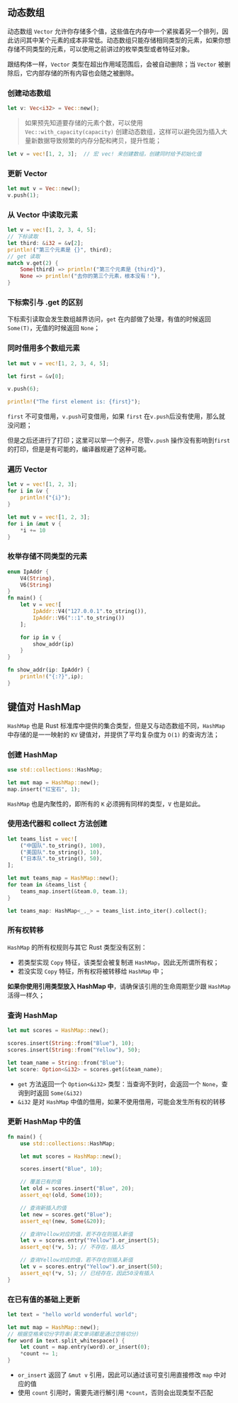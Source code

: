 ## 动态数组

动态数组 `Vector` 允许你存储多个值，这些值在内存中一个紧挨着另一个排列，因此访问其中某个元素的成本非常低。动态数组只能存储相同类型的元素，如果你想存储不同类型的元素，可以使用之前讲过的枚举类型或者特征对象。

跟结构体一样，`Vector` 类型在超出作用域范围后，会被自动删除；当 `Vector` 被删除后，它内部存储的所有内容也会随之被删除。

### 创建动态数组

```rust
let v: Vec<i32> = Vec::new();
```

> 如果预先知道要存储的元素个数，可以使用 `Vec::with_capacity(capacity)` 创建动态数组，这样可以避免因为插入大量新数据导致频繁的内存分配和拷贝，提升性能；

```rust
let v = vec![1, 2, 3];  // 宏 vec! 来创建数组，创建同时给予初始化值
```

### 更新 Vector

```rust
let mut v = Vec::new();
v.push(1);
```

### 从 Vector 中读取元素

```rust
let v = vec![1, 2, 3, 4, 5];
// 下标读取
let third: &i32 = &v[2];    
println!("第三个元素是 {}", third);
// get 读取
match v.get(2) {
    Some(third) => println!("第三个元素是 {third}"),
    None => println!("去你的第三个元素，根本没有！"),
}
```

### 下标索引与 .get 的区别

下标索引读取会发生数组越界访问，`get` 在内部做了处理，有值的时候返回 `Some(T)`，无值的时候返回 `None`；

### 同时借用多个数组元素

```rust
let mut v = vec![1, 2, 3, 4, 5];

let first = &v[0];

v.push(6);

println!("The first element is: {first}");
```

`first` 不可变借用，`v.push`可变借用，如果 `first` 在`v.push`后没有使用，那么就没问题；

但是之后还进行了打印；这里可以举一个例子，尽管`v.push` 操作没有影响到`first`的打印，但是是有可能的，编译器规避了这种可能。

### 遍历 Vector

```rust
let v = vec![1, 2, 3];
for i in &v {
    println!("{i}");
}

let mut v = vec![1, 2, 3];
for i in &mut v {
    *i += 10
}
```

### 枚举存储不同类型的元素

```rust
enum IpAddr {
    V4(String),
    V6(String)
}
fn main() {
    let v = vec![
        IpAddr::V4("127.0.0.1".to_string()),
        IpAddr::V6("::1".to_string())
    ];

    for ip in v {
        show_addr(ip)
    }
}

fn show_addr(ip: IpAddr) {
    println!("{:?}",ip);
}
```

## 键值对 HashMap

`HashMap` 也是 Rust 标准库中提供的集合类型，但是又与动态数组不同，`HashMap` 中存储的是一一映射的 `KV` 键值对，并提供了平均复杂度为 `O(1)` 的查询方法；

### 创建 HashMap

```rust
use std::collections::HashMap;

let mut map = HashMap::new();
map.insert("红宝石", 1);
```

`HashMap` 也是内聚性的，即所有的 `K` 必须拥有同样的类型，`V` 也是如此。

### 使用迭代器和 collect 方法创建

```rust
let teams_list = vec![
    ("中国队".to_string(), 100),
    ("美国队".to_string(), 10),
    ("日本队".to_string(), 50),
];

let mut teams_map = HashMap::new();
for team in &teams_list {
    teams_map.insert(&team.0, team.1);
}

let teams_map: HashMap<_,_> = teams_list.into_iter().collect();
```

### 所有权转移

`HashMap` 的所有权规则与其它 Rust 类型没有区别：

- 若类型实现 `Copy` 特征，该类型会被复制进 `HashMap`，因此无所谓所有权；
- 若没实现 `Copy` 特征，所有权将被转移给 `HashMap` 中；

**如果你使用引用类型放入 HashMap 中**，请确保该引用的生命周期至少跟 `HashMap` 活得一样久；



### 查询 HashMap

```rust
let mut scores = HashMap::new();

scores.insert(String::from("Blue"), 10);
scores.insert(String::from("Yellow"), 50);

let team_name = String::from("Blue");
let score: Option<&i32> = scores.get(&team_name);
```

- `get` 方法返回一个 `Option<&i32>` 类型：当查询不到时，会返回一个 `None`，查询到时返回 `Some(&i32)`
- `&i32` 是对 `HashMap` 中值的借用，如果不使用借用，可能会发生所有权的转移

### 更新 HashMap 中的值

```rust
fn main() {
    use std::collections::HashMap;

    let mut scores = HashMap::new();

    scores.insert("Blue", 10);

    // 覆盖已有的值
    let old = scores.insert("Blue", 20);
    assert_eq!(old, Some(10));

    // 查询新插入的值
    let new = scores.get("Blue");
    assert_eq!(new, Some(&20));

    // 查询Yellow对应的值，若不存在则插入新值
    let v = scores.entry("Yellow").or_insert(5);
    assert_eq!(*v, 5); // 不存在，插入5

    // 查询Yellow对应的值，若不存在则插入新值
    let v = scores.entry("Yellow").or_insert(50);
    assert_eq!(*v, 5); // 已经存在，因此50没有插入
}
```

### 在已有值的基础上更新

```rust
let text = "hello world wonderful world";

let mut map = HashMap::new();
// 根据空格来切分字符串(英文单词都是通过空格切分)
for word in text.split_whitespace() {
    let count = map.entry(word).or_insert(0);
    *count += 1;
}
```

- `or_insert` 返回了 `&mut v` 引用，因此可以通过该可变引用直接修改 `map` 中对应的值
- 使用 `count` 引用时，需要先进行解引用 `*count`，否则会出现类型不匹配